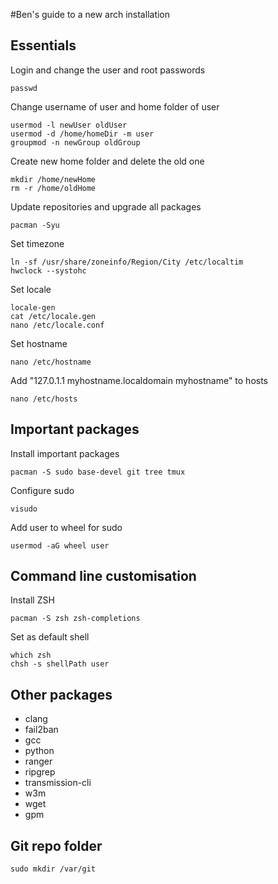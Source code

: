 #Ben's guide to a new arch installation

## Essentials

Login and change the user and root passwords
```
passwd
```

Change username of user and home folder of user
```
usermod -l newUser oldUser
usermod -d /home/homeDir -m user
groupmod -n newGroup oldGroup
```

Create new home folder and delete the old one
```
mkdir /home/newHome
rm -r /home/oldHome
```

Update repositories and upgrade all packages
```
pacman -Syu
```

Set timezone
```
ln -sf /usr/share/zoneinfo/Region/City /etc/localtim
hwclock --systohc
```

Set locale
```
locale-gen
cat /etc/locale.gen
nano /etc/locale.conf
```

Set hostname
```
nano /etc/hostname
```

Add "127.0.1.1 myhostname.localdomain myhostname" to hosts
```
nano /etc/hosts
```

## Important packages

Install important packages
```
pacman -S sudo base-devel git tree tmux
```

Configure sudo
```
visudo
```

Add user to wheel for sudo
```
usermod -aG wheel user
```

## Command line customisation

Install ZSH
```
pacman -S zsh zsh-completions
```

Set as default shell
```
which zsh
chsh -s shellPath user
```

## Other packages

* clang
* fail2ban
* gcc
* python
* ranger
* ripgrep
* transmission-cli
* w3m
* wget
* gpm

## Git repo folder

```
sudo mkdir /var/git
```
